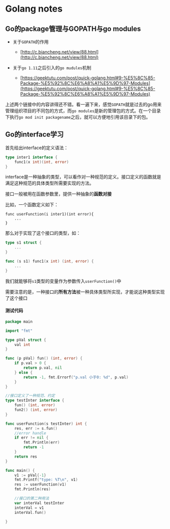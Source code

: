 # Golang notes


## Go的package管理与GOPATH与go modules

- 关于`GOPATH`的作用
  - [http://c.biancheng.net/view/88.html](http://c.biancheng.net/view/88.html)

- 关于`go 1.11`之后引入的`go mudules`机制
  - [https://geektutu.com/post/quick-golang.html#9-%E5%8C%85-Package-%E5%92%8C%E6%A8%A1%E5%9D%97-Modules](https://geektutu.com/post/quick-golang.html#9-%E5%8C%85-Package-%E5%92%8C%E6%A8%A1%E5%9D%97-Modules)

上述两个链接中的内容讲得还不错。看一遍下来，感觉`GOPATH`就是过去的go用来管理组织项目的不同包的方式，而`go modules`是新的管理包的方式。在一个目录下执行`go mod init packagename`之后，就可以方便地引用该目录下的包。

## Go的interface学习

首先给出interface的定义语法：

```go
type inter1 interface {
    func1(x int)(int, error)
}
```

interface是一种抽象的类型，可以看作对一种规范的定义。接口定义的函数就是满足这种规范的具体类型所需要实现的方法。

接口一般被用在函数参数里，提供一种抽象的**函数对接**

比如，一个函数定义如下：

```
func userFunction(i inter1)(int error){
	...
}
```

那么对于实现了这个接口的类型，如：

```go
type s1 struct {
	...
}

func (s s1) func1(x int) (int, error) {
	...
}
```

我们就能够将`s1`类型的变量作为参数传入`userFunction()`中

需要注意的是，一种接口的**所有方法**被一种具体类型所实现，才能说这种类型实现了这个接口

#### 测试代码

```go
package main

import "fmt"

type pVal struct {
	val int
}

func (p pVal) fun() (int, error) {
	if p.val > 0 {
		return p.val, nil
	} else {
		return -1, fmt.Errorf("p.val 小于0: %d", p.val)
	}
}

//接口定义了一种规范、约定
type testInter interface {
	fun() (int, error)
	fun2() (int, error)
}

func userFunction(s testInter) int {
	res, err := s.fun()
	//error handle
	if err != nil {
		fmt.Println(err)
		return -1
	}
	return res
}

func main() {
	v1 := pVal{-1}
	fmt.Printf("type: %T\n", v1)
	res := userFunction(v1)
	fmt.Println(res)

	//接口的第二种用法
	var interVal testInter
	interVal = v1
	interVal.fun()

}

```
